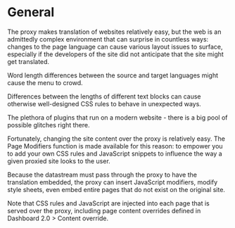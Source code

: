 # General

The proxy makes translation of websites relatively easy, but the web is an admittedly complex environment that can surprise in countless ways: changes to the page language can cause various layout issues to surface, especially if the developers of the site did not anticipate that the site might get translated.

Word length differences between the source and target languages might cause the menu to crowd.

Differences between the lengths of different text blocks can cause otherwise well-designed CSS rules to behave in unexpected ways. 

The plethora of plugins that run on a modern website - there is a big pool of possible glitches right there.

Fortunately, changing the site content over the proxy is relatively easy. The Page Modifiers function is made available for this reason: to empower you to add your own CSS rules and JavaScript snippets to influence the way a given proxied site looks to the user.

Because the datastream must pass through the proxy to have the translation embedded, the proxy can insert JavaScript modifiers, modify style sheets, even embed entire pages that do not exist on the original site.

Note that CSS rules and JavaScript are injected into each page that is served over the proxy, including page content overrides defined in Dashboard 2.0 > Content override.


